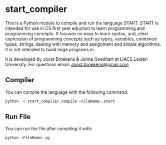 # start_compiler
This is a Python module to compile and run the language START. START is intended for use in CS first year eduction to learn programming and programming concepts. It focuses on easy to learn syntax, and, clear expression of programming concepts such as types, variables, combined types, strings, dealing with memory and assignment and simple algorithms. It is not intended to build large programs in.

It is developed by Joost Broekens & Jonne Goedhart at LIACS Leiden University. For questions email: Joost.broekens@gmail.com

## Compiler
You can compile the language with the following command:
```bash
python -m start_compiler.compile <FileName>.start 
```

## Run File 
You can run the file after compiling it with:
```bash
python <FileName>.py
```
